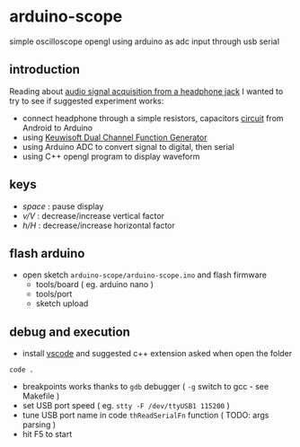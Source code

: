 # arduino-scope
simple oscilloscope opengl using arduino as adc input through usb serial

## introduction

Reading about [audio signal acquisition from a headphone jack](http://forum.arduino.cc/index.php?topic=42833.0) I wanted to try to see if suggested experiment works:
- connect headphone through a simple resistors, capacitors [circuit](http://interface.khm.de/index.php/lab/interfaces-advanced/arduino-realtime-audio-processing/) from Android to Arduino
- using [Keuwisoft Dual Channel Function Generator](https://play.google.com/store/apps/details?id=com.keuwl.functiongenerator)
- using Arduino ADC to convert signal to digital, then serial
- using C++ opengl program to display waveform

## keys

- *space* : pause display
- *v/V* : decrease/increase vertical factor
- *h/H* : decrease/increase horizontal factor

## flash arduino

- open sketch `arduino-scope/arduino-scope.ino` and flash firmware
  - tools/board ( eg. arduino nano )
  - tools/port
  - sketch upload

## debug and execution

- install [vscode](https://code.visualstudio.com/) and suggested c++ extension asked when open the folder

```
code .
```

- breakpoints works thanks to `gdb` debugger ( `-g` switch to gcc - see Makefile )
- set USB port speed ( eg. `stty -F /dev/ttyUSB1 115200` )
- tune USB port name in code `thReadSerialFn` function ( TODO: args parsing )
- hit F5 to start
